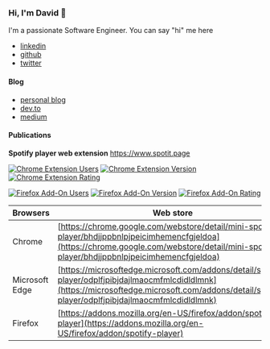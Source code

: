### Hi, I'm David 👋

I'm a passionate Software Engineer. You can say "hi" me here

- [linkedin](https://www.linkedin.com/in/dzungnguyen179/)
- [github](https://github.com/davidnguyen179)
- [twitter](https://twitter.com/davidnguyen1791)

#### Blog

- [personal blog](https://www.dzungnguyen.dev/)
- [dev.to](https://dev.to/dzungnguyen179)
- [medium](https://medium.com/@dzungnguyen179)

#### Publications

**Spotify player web extension** https://www.spotit.page

[![Chrome Extension Users](https://img.shields.io/chrome-web-store/users/bhdjjppbnlpjpeicimhemencfgjeldoa?color=0099ff&label=chrome%20users&logo=google-chrome&logoColor=d2ccd2)](https://chrome.google.com/webstore/detail/spotify-player/bhdjjppbnlpjpeicimhemencfgjeldoa) [![Chrome Extension Version](https://img.shields.io/chrome-web-store/v/bhdjjppbnlpjpeicimhemencfgjeldoa?color=0099ff&logo=google-chrome&logoColor=d2ccd2)](https://chrome.google.com/webstore/detail/spotify-player/bhdjjppbnlpjpeicimhemencfgjeldoa) [![Chrome Extension Rating](https://img.shields.io/chrome-web-store/rating/bhdjjppbnlpjpeicimhemencfgjeldoa?color=0099ff&logo=google-chrome&logoColor=d2ccd2)](https://chrome.google.com/webstore/detail/spotify-player/bhdjjppbnlpjpeicimhemencfgjeldoa)

[![Firefox Add-On Users](https://img.shields.io/amo/users/spotify-player?color=FF9500&label=mozilla%20users&logo=firefox)](https://addons.mozilla.org/en-US/firefox/addon/spotify-player/) [![Firefox Add-On Version](https://img.shields.io/amo/v/spotify-player?color=FF9500&logo=firefox)](https://addons.mozilla.org/en-US/firefox/addon/spotify-player/) [![Firefox Add-On Rating](https://img.shields.io/amo/rating/spotify-player?color=FF9500&logo=firefox)](https://addons.mozilla.org/en-US/firefox/addon/spotify-player/)

| Browsers | Web store |
|--|--|
| Chrome | [https://chrome.google.com/webstore/detail/mini-spotity-player/bhdjjppbnlpjpeicimhemencfgjeldoa](https://chrome.google.com/webstore/detail/mini-spotity-player/bhdjjppbnlpjpeicimhemencfgjeldoa) |
| Microsoft Edge | [https://microsoftedge.microsoft.com/addons/detail/spotify-player/odplfjpibjdajlmaocmfmlcdidldlmnk](https://microsoftedge.microsoft.com/addons/detail/spotify-player/odplfjpibjdajlmaocmfmlcdidldlmnk) |
| Firefox | [https://addons.mozilla.org/en-US/firefox/addon/spotify-player](https://addons.mozilla.org/en-US/firefox/addon/spotify-player) |
